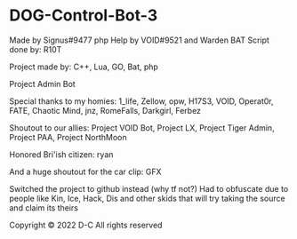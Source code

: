 # DOG-Control-Bot-3

Made by Signus#9477
php Help by VOID#9521 and Warden
BAT Script done by: R10T

Project made by: C++, Lua, GO, Bat, php

Project Admin Bot

Special thanks to my homies: 1_life, Zellow, opw, H17S3, VOID, Operat0r, FATE, Chaotic Mind, jnz, RomeFalls, Darkgirl, Ferbez

Shoutout to our allies: Project VOID Bot, Project LX, Project Tiger Admin, Project PAA, Project NorthMoon

Honored Bri'ish citizen: ryan

And a huge shoutout for the car clip: GFX

Switched the project to github instead (why tf not?)
Had to obfuscate due to people like Kin, Ice, Hack, Dis and other skids that will try taking the source and claim its theirs

Copyright © 2022 D-C
All rights reserved
